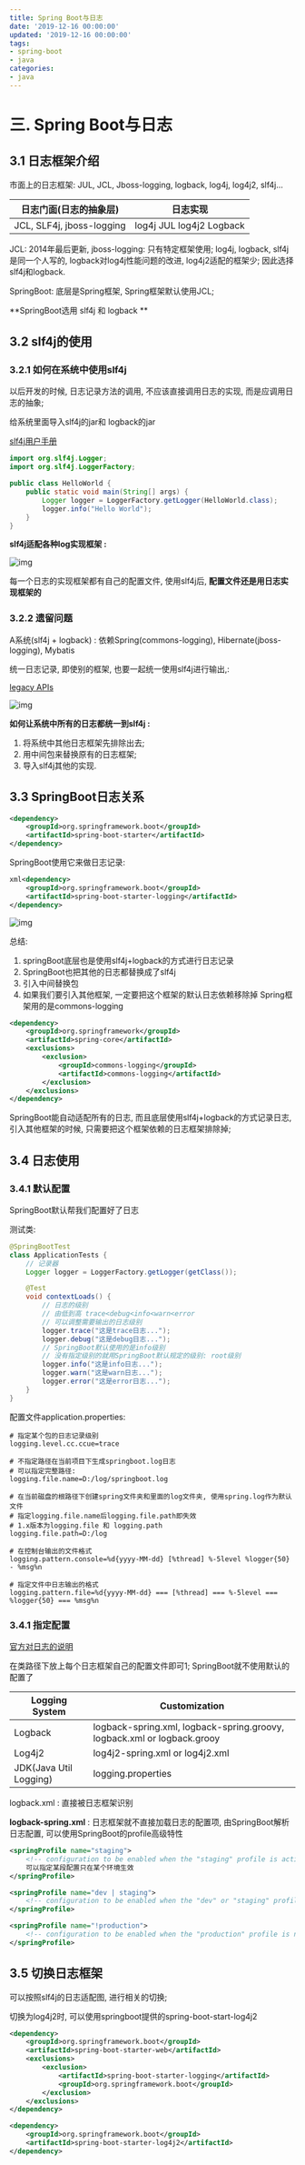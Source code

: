 ```yaml
---
title: Spring Boot与日志
date: '2019-12-16 00:00:00'
updated: '2019-12-16 00:00:00'
tags:
- spring-boot
- java
categories:
- java
---
```


# 三. Spring Boot与日志

## 3.1 日志框架介绍

市面上的日志框架: JUL, JCL, Jboss-logging, logback, log4j, log4j2, slf4j...

| 日志门面(日志的抽象层)    | 日志实现                 |
| ------------------------- | ------------------------ |
| JCL, SLF4j, jboss-logging | log4j JUL log4j2 Logback |

JCL: 2014年最后更新, jboss-logging: 只有特定框架使用; log4j, logback, slf4j是同一个人写的, logback对log4j性能问题的改进, log4j2适配的框架少; 因此选择slf4j和logback.

SpringBoot: 底层是Spring框架, Spring框架默认使用JCL;

**SpringBoot选用 slf4j 和 logback **

## 3.2 slf4j的使用

### 3.2.1 如何在系统中使用slf4j

以后开发的时候, 日志记录方法的调用, 不应该直接调用日志的实现, 而是应调用日志的抽象;

给系统里面导入slf4j的jar和 logback的jar

[slf4j用户手册](http://www.slf4j.org/manual.html)

```java
import org.slf4j.Logger;
import org.slf4j.LoggerFactory;

public class HelloWorld {
    public static void main(String[] args) {
        Logger logger = LoggerFactory.getLogger(HelloWorld.class);
        logger.info("Hello World");
    }
}
```

**slf4j适配各种log实现框架 :**

![img](https://gitee.com/swang-harbin/pic-bed/raw/master/images/2021/20210222011406.png)

每一个日志的实现框架都有自己的配置文件, 使用slf4j后, **配置文件还是用日志实现框架的**

### 3.2.2 遗留问题

A系统(slf4j + logback) : 依赖Spring(commons-logging), Hibernate(jboss-logging), Mybatis

统一日志记录, 即使别的框架, 也要一起统一使用slf4j进行输出,:

[legacy APIs](http://www.slf4j.org/legacy.html)

![img](https://gitee.com/swang-harbin/pic-bed/raw/master/images/2021/20210222011804.png)

**如何让系统中所有的日志都统一到slf4j :**

1. 将系统中其他日志框架先排除出去;
2. 用中间包来替换原有的日志框架;
3. 导入slf4j其他的实现.

## 3.3 SpringBoot日志关系

```xml
<dependency>
    <groupId>org.springframework.boot</groupId>
    <artifactId>spring-boot-starter</artifactId>
</dependency>
```

SpringBoot使用它来做日志记录:

```xml
xml<dependency>
    <groupId>org.springframework.boot</groupId>
    <artifactId>spring-boot-starter-logging</artifactId>
</dependency>
```

![img](https://gitee.com/swang-harbin/pic-bed/raw/master/images/2021/20210222012013.png)

总结:

1. springBoot底层也是使用slf4j+logback的方式进行日志记录
2. SpringBoot也把其他的日志都替换成了slf4j
3. 引入中间替换包
4. 如果我们要引入其他框架, 一定要把这个框架的默认日志依赖移除掉 Spring框架用的是commons-logging

```xml
<dependency>
    <groupId>org.springframework</groupId>
    <artifactId>spring-core</artifactId>
    <exclusions>
        <exclusion>
            <groupId>commons-logging</groupId>
            <artifactId>commons-logging</artifactId>
        </exclusion>
    </exclusions>
</dependency>
```

SpringBoot能自动适配所有的日志, 而且底层使用slf4j+logback的方式记录日志, 引入其他框架的时候, 只需要把这个框架依赖的日志框架排除掉;

## 3.4 日志使用

### 3.4.1 默认配置

SpringBoot默认帮我们配置好了日志

测试类:

```java
@SpringBootTest
class ApplicationTests {
    // 记录器
    Logger logger = LoggerFactory.getLogger(getClass());

    @Test
    void contextLoads() {
        // 日志的级别
        // 由低到高 trace<debug<info<warn<error
        // 可以调整需要输出的日志级别
        logger.trace("这是trace日志...");
        logger.debug("这是debug日志...");
        // SpringBoot默认使用的是info级别
        // 没有指定级别的就用SpringBoot默认规定的级别: root级别
        logger.info("这是info日志...");
        logger.warn("这是warn日志...");
        logger.error("这是error日志...");
    }
}
```

配置文件application.properties:

```properties
# 指定某个包的日志记录级别
logging.level.cc.ccue=trace

# 不指定路径在当前项目下生成springboot.log日志
# 可以指定完整路径:
logging.file.name=D:/log/springboot.log

# 在当前磁盘的根路径下创建spring文件夹和里面的log文件夹, 使用spring.log作为默认文件
# 指定logging.file.name后logging.file.path即失效
# 1.x版本为logging.file 和 logging.path
logging.file.path=D:/log

# 在控制台输出的文件格式
logging.pattern.console=%d{yyyy-MM-dd} [%thread] %-5level %logger{50} - %msg%n

# 指定文件中日志输出的格式
logging.pattern.file=%d{yyyy-MM-dd} === [%thread] === %-5level === %logger{50} === %msg%n
```

### 3.4.1 指定配置

[官方对日志的说明](https://docs.spring.io/spring-boot/docs/2.2.2.RELEASE/reference/html/spring-boot-features.html#boot-features-logging)

在类路径下放上每个日志框架自己的配置文件即可1; SpringBoot就不使用默认的配置了

| Logging System         | Customization                                                |
| ---------------------- | ------------------------------------------------------------ |
| Logback                | logback-spring.xml, logback-spring.groovy, logback.xml or logback.grooy |
| Log4j2                 | log4j2-spring.xml or log4j2.xml                              |
| JDK(Java Util Logging) | logging.properties                                           |

logback.xml : 直接被日志框架识别

**logback-spring.xml** : 日志框架就不直接加载日志的配置项, 由SpringBoot解析日志配置, 可以使用SpringBoot的profile高级特性

```xml
<springProfile name="staging">
    <!-- configuration to be enabled when the "staging" profile is active -->
    可以指定某段配置只在某个环境生效
</springProfile>

<springProfile name="dev | staging">
    <!-- configuration to be enabled when the "dev" or "staging" profiles are active -->
</springProfile>

<springProfile name="!production">
    <!-- configuration to be enabled when the "production" profile is not active -->
</springProfile>
```

## 3.5 切换日志框架

可以按照slf4j的日志适配图, 进行相关的切换;

切换为log4j2时, 可以使用springboot提供的spring-boot-start-log4j2

```xml
<dependency>
    <groupId>org.springframework.boot</groupId>
    <artifactId>spring-boot-starter-web</artifactId>
    <exclusions>
        <exclusion>
            <artifactId>spring-boot-starter-logging</artifactId>
            <groupId>org.springframework.boot</groupId>
        </exclusion>
    </exclusions>
</dependency>

<dependency>
    <groupId>org.springframework.boot</groupId>
    <artifactId>spring-boot-starter-log4j2</artifactId>
</dependency>
```
